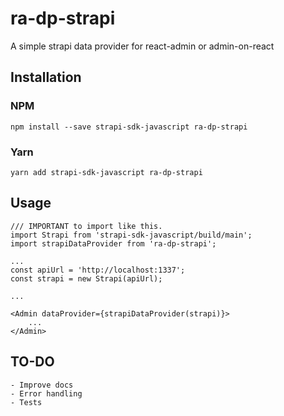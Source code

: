 # ra-dp-strapi
A simple strapi data provider for react-admin or admin-on-react

## Installation

### NPM
`npm install --save strapi-sdk-javascript ra-dp-strapi`

### Yarn
`yarn add strapi-sdk-javascript ra-dp-strapi` 

## Usage

```
/// IMPORTANT to import like this.
import Strapi from 'strapi-sdk-javascript/build/main';
import strapiDataProvider from 'ra-dp-strapi';

...
const apiUrl = 'http://localhost:1337';
const strapi = new Strapi(apiUrl);

...

<Admin dataProvider={strapiDataProvider(strapi)}>
    ...
</Admin>

```

## TO-DO
    - Improve docs
    - Error handling
    - Tests


